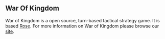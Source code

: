 War Of Kingdom<br>
---
War of Kingdom is a open source, turn-based tactical strategy game. It is based [Rose](https://github.com/freeors/Rose). For more information on War of Kingdom please browse our [site](http://www.freeors.com).<br>
